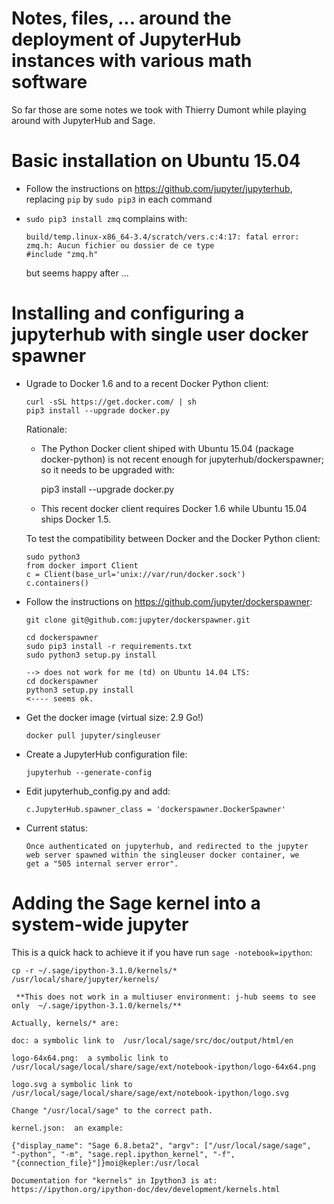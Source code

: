 Notes, files, ... around the deployment of JupyterHub instances with various math software
==========================================================================================

So far those are some notes we took with Thierry Dumont while playing
around with JupyterHub and Sage.

# Basic installation on Ubuntu 15.04

- Follow the instructions on https://github.com/jupyter/jupyterhub,
  replacing `pip` by `sudo pip3` in each command

- `sudo pip3 install zmq` complains with:

      build/temp.linux-x86_64-3.4/scratch/vers.c:4:17: fatal error: zmq.h: Aucun fichier ou dossier de ce type
      #include "zmq.h"

  but seems happy after ...

# Installing and configuring a jupyterhub with single user docker spawner

- Ugrade to Docker 1.6 and to a recent Docker Python client:

      curl -sSL https://get.docker.com/ | sh
      pip3 install --upgrade docker.py

  Rationale:

    - The Python Docker client shiped with Ubuntu 15.04 (package
      docker-python) is not recent enough for
      jupyterhub/dockerspawner; so it needs to be upgraded with:

        pip3 install --upgrade docker.py

    - This recent docker client requires Docker 1.6 while
      Ubuntu 15.04 ships Docker 1.5.

  To test the compatibility between Docker and the Docker Python client:

      sudo python3
      from docker import Client
      c = Client(base_url='unix://var/run/docker.sock')
      c.containers()

- Follow the instructions on https://github.com/jupyter/dockerspawner:

      git clone git@github.com:jupyter/dockerspawner.git	
  
      cd dockerspawner
      sudo pip3 install -r requirements.txt
      sudo python3 setup.py install

      --> does not work for me (td) on Ubuntu 14.04 LTS:
      cd dockerspawner
      python3 setup.py install
      <---- seems ok.

- Get the docker image (virtual size: 2.9 Go!)

      docker pull jupyter/singleuser

- Create a JupyterHub configuration file:

      jupyterhub --generate-config

- Edit jupyterhub_config.py and add:

      c.JupyterHub.spawner_class = 'dockerspawner.DockerSpawner'

- Current status:

      Once authenticated on jupyterhub, and redirected to the jupyter
      web server spawned within the singleuser docker container, we
      get a "505 internal server error".

# Adding the Sage kernel into a system-wide jupyter

This is a quick hack to achieve it if you have run `sage -notebook=ipython`:

    cp -r ~/.sage/ipython-3.1.0/kernels/* /usr/local/share/jupyter/kernels/

     **This does not work in a multiuser environment: j-hub seems to see only  ~/.sage/ipython-3.1.0/kernels/**

    Actually, kernels/* are:

    doc: a symbolic link to  /usr/local/sage/src/doc/output/html/en
    
    logo-64x64.png:  a symbolic link to /usr/local/sage/local/share/sage/ext/notebook-ipython/logo-64x64.png

    logo.svg a symbolic link to /usr/local/sage/local/share/sage/ext/notebook-ipython/logo.svg
    
    Change "/usr/local/sage" to the correct path.

    kernel.json:  an example:

    {"display_name": "Sage 6.8.beta2", "argv": ["/usr/local/sage/sage",
    "-python", "-m", "sage.repl.ipython_kernel", "-f",
    "{connection_file}"]}moi@kepler:/usr/local

    Documentation for "kernels" in Ipython3 is at:
    https://ipython.org/ipython-doc/dev/development/kernels.html